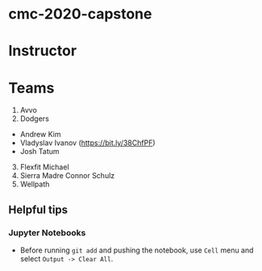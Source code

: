 # cmc-2020-capstone

# Instructor

# Teams
1. Avvo
2. Dodgers

* Andrew Kim
* Vladyslav Ivanov (https://bit.ly/38ChfPF)
* Josh Tatum

3. Flexfit
  Michael
4. Sierra Madre
Connor Schulz
5. Wellpath

## Helpful tips

### Jupyter Notebooks

* Before running `git add` and pushing the notebook, use `Cell` menu and select `Output -> Clear All`.
